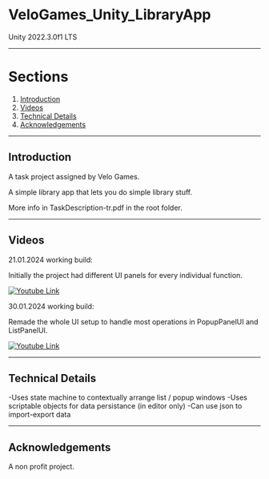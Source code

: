 # VeloGames_Unity_LibraryApp

Unity 2022.3.0f1 LTS 

----------
<!-- TABLE OF SECTIONS -->
  # Sections
  <ol>
	  <li><a href="#Introduction">Introduction</a></li>
	  <li><a href="#Videos">Videos</a></li>
	  <li><a href="#Technical Details">Technical Details</a></li>
	  <li><a href="#Acknowledgements">Acknowledgements</a></li>
  </ol>

----------

<!-- INTRODUCTION -->
## Introduction
A task project assigned by Velo Games.

A simple library app that lets you do simple library stuff.

More info in TaskDescription-tr.pdf in the root folder.

----------

<!-- Videos -->
## Videos


21.01.2024 working build: 

Initially the project had different UI panels for every individual function.

[![Youtube Link](https://img.youtube.com/vi/DhB6S_IOklg/0.jpg)](https://youtu.be/DhB6S_IOklg)

30.01.2024 working build: 

Remade the whole UI setup to handle most operations in PopupPanelUI and ListPanelUI.

[![Youtube Link](https://img.youtube.com/vi/TtaJFg9EAHs/0.jpg)](https://youtu.be/TtaJFg9EAHs)



----------

<!-- Technical Details -->
## Technical Details

-Uses state machine to contextually arrange list / popup windows
-Uses scriptable objects for data persistance (in editor only)
-Can use json to import-export data

----------

<!-- Acknowledgements -->
## Acknowledgements

A non profit project. 

